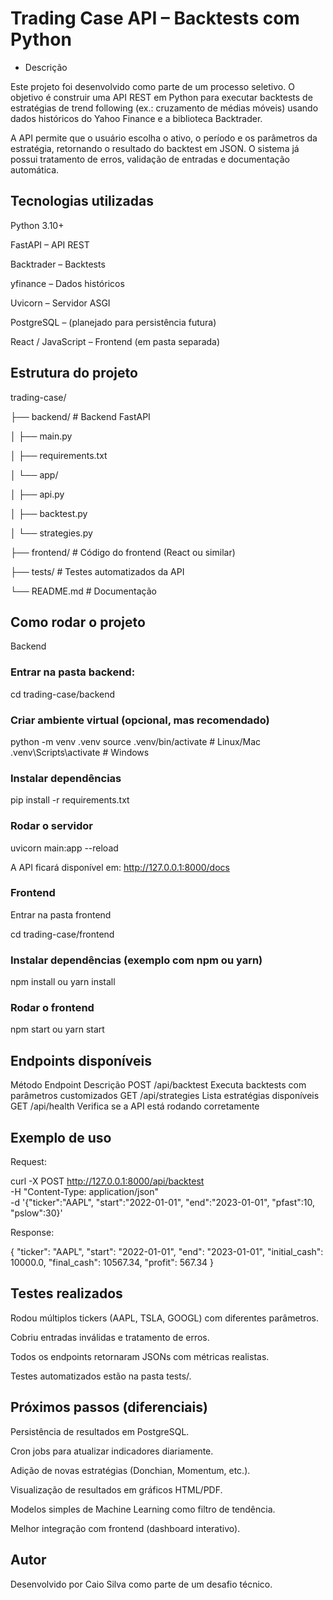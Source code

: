 # Trading Case API – Backtests com Python
- Descrição

Este projeto foi desenvolvido como parte de um processo seletivo.
O objetivo é construir uma API REST em Python para executar backtests de estratégias de trend following (ex.: cruzamento de médias móveis) usando dados históricos do Yahoo Finance e a biblioteca Backtrader.

A API permite que o usuário escolha o ativo, o período e os parâmetros da estratégia, retornando o resultado do backtest em JSON.
O sistema já possui tratamento de erros, validação de entradas e documentação automática.

## Tecnologias utilizadas

Python 3.10+

FastAPI – API REST

Backtrader – Backtests

yfinance – Dados históricos

Uvicorn – Servidor ASGI

PostgreSQL – (planejado para persistência futura)

React / JavaScript – Frontend (em pasta separada)

## Estrutura do projeto
trading-case/

├── backend/          # Backend FastAPI

│   ├── main.py

│   ├── requirements.txt

│   └── app/

│       ├── api.py

│       ├── backtest.py

│       └── strategies.py

├── frontend/         # Código do frontend (React ou similar)

├── tests/            # Testes automatizados da API

└── README.md         # Documentação

## Como rodar o projeto
Backend

### Entrar na pasta backend:

cd trading-case/backend


### Criar ambiente virtual (opcional, mas recomendado)

python -m venv .venv
source .venv/bin/activate   # Linux/Mac
.venv\Scripts\activate      # Windows


### Instalar dependências

pip install -r requirements.txt


### Rodar o servidor

uvicorn main:app --reload


A API ficará disponível em: http://127.0.0.1:8000/docs

### Frontend

Entrar na pasta frontend

cd trading-case/frontend


### Instalar dependências (exemplo com npm ou yarn)

npm install
ou
yarn install


### Rodar o frontend

npm start
ou
yarn start

## Endpoints disponíveis
Método	Endpoint	Descrição
POST	/api/backtest	Executa backtests com parâmetros customizados
GET	/api/strategies	Lista estratégias disponíveis
GET	/api/health	Verifica se a API está rodando corretamente

## Exemplo de uso

Request:

curl -X POST http://127.0.0.1:8000/api/backtest \
-H "Content-Type: application/json" \
-d '{"ticker":"AAPL", "start":"2022-01-01", "end":"2023-01-01", "pfast":10, "pslow":30}'


Response:

{
  "ticker": "AAPL",
  "start": "2022-01-01",
  "end": "2023-01-01",
  "initial_cash": 10000.0,
  "final_cash": 10567.34,
  "profit": 567.34
}

## Testes realizados

Rodou múltiplos tickers (AAPL, TSLA, GOOGL) com diferentes parâmetros.

Cobriu entradas inválidas e tratamento de erros.

Todos os endpoints retornaram JSONs com métricas realistas.

Testes automatizados estão na pasta tests/.

## Próximos passos (diferenciais)

Persistência de resultados em PostgreSQL.

Cron jobs para atualizar indicadores diariamente.

Adição de novas estratégias (Donchian, Momentum, etc.).

Visualização de resultados em gráficos HTML/PDF.

Modelos simples de Machine Learning como filtro de tendência.

Melhor integração com frontend (dashboard interativo).

## Autor

Desenvolvido por Caio Silva como parte de um desafio técnico.
